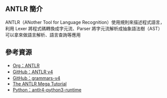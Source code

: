 ## ANTLR 簡介
ANTLR（ANother Tool for Language Recognition）使用規則來描述程式語言，  
利用 Lexer 將程式碼轉換成字元流、Parser 將字元流解析成抽象語法樹（AST）  
可以拿來做語言解析、語言查詢等應用  

## 參考資源
* [Org：ANTLR](https://www.antlr.org/)
* [GitHub：ANTLR v4](https://github.com/antlr/antlr4)
* [GitHub：grammars-v4](https://github.com/antlr/grammars-v4/tree/master)
* [The ANTLR Mega Tutorial](https://tomassetti.me/antlr-mega-tutorial/)
* [Python：antlr4-python3-runtime](https://pypi.org/project/antlr4-python3-runtime/)
